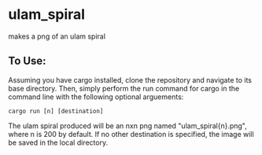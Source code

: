 # ulam_spiral
makes a png of an ulam spiral

## To Use:
Assuming you have cargo installed, clone the repository and navigate to its base directory.
Then, simply perform the run command for cargo in the command line with the following optional arguements:

`cargo run [n] [destination] `

The ulam spiral produced will be an nxn png named "ulam_spiral{n}.png", where n is 200 by default. 
If no other destination is specified, the image will be saved in the local directory.
